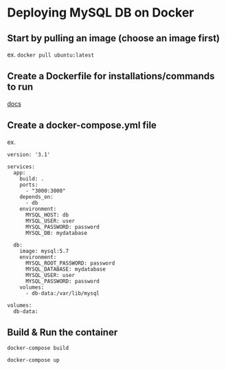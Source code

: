 # Deploying MySQL DB on Docker

## Start by pulling an image (choose an image first)

ex.  `docker pull ubuntu:latest`

## Create a Dockerfile for installations/commands to run

[docs](https://docs.docker.com/develop/develop-images/dockerfile_best-practices/)

## Create a docker-compose.yml file

ex.

```
version: '3.1'

services:
  app:
    build: .
    ports:
      - "3000:3000"
    depends_on:
      - db
    environment:
      MYSQL_HOST: db
      MYSQL_USER: user
      MYSQL_PASSWORD: password
      MYSQL_DB: mydatabase

  db:
    image: mysql:5.7
    environment:
      MYSQL_ROOT_PASSWORD: password
      MYSQL_DATABASE: mydatabase
      MYSQL_USER: user
      MYSQL_PASSWORD: password
    volumes:
      - db-data:/var/lib/mysql

volumes:
  db-data:

```

## Build & Run the container

`docker-compose build`

`docker-compose up`



